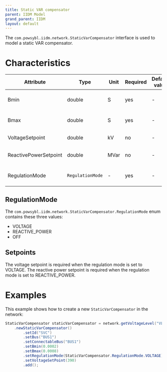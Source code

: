 ```yaml
---
title: Static VAR compensator
parent: IIDM Model
grand_parent: IIDM
layout: default
---
```


The `com.powsybl.iidm.network.StaticVarCompensator` interface is used to model a static VAR compensator.

# Characteristics

| Attribute | Type | Unit | Required | Default value | Description |
| --------- | ---- | ---- |-------- | ------------- | ----------- |
| Bmin | double | S | yes | - | The minimum susceptance |
| Bmax | double | S | yes | - | The maximum susceptance |
| VoltageSetpoint | double | kV | no | - | The voltage setpoint |
| ReactivePowerSetpoint | double | MVar | no | - | The reactive power setpoint |
| RegulationMode | `RegulationMode` | - | yes | - | The regulation mode |

## RegulationMode
The `com.powsybl.iidm.network.StaticVarCompensator.RegulationMode` enum contains these three values:
- VOLTAGE
- REACTIVE_POWER
- OFF

## Setpoints
The voltage setpoint is required when the regulation mode is set to VOLTAGE.
The reactive power setpoint is required when the regulation mode is set to REACTIVE_POWER.

# Examples
This example shows how to create a new `StaticVarCompensator` in the network:
```java
StaticVarCompensator staticVarCompensator = network.getVoltageLevel("VL")
    .newStaticVarCompensator()
        .setId("SVC")
        .setBus("BUS1")
        .setConnectableBus("BUS1")
        .setBmin(0.0002)
        .setBmax(0.0008)
        .setRegulationMode(StaticVarCompensator.RegulationMode.VOLTAGE)
        .setVoltageSetPoint(390)
        .add();
```
